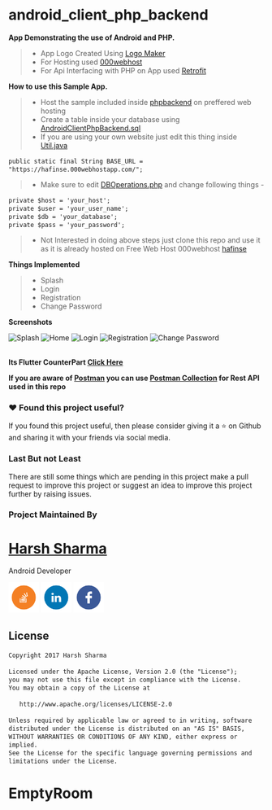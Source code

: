 android_client_php_backend
=============

**App Demonstrating the use of Android and PHP.**

>- App Logo Created Using [Logo Maker](http://logomakr.com)
>- For Hosting used [000webhost](https://hafinse.000webhostapp.com/)
>- For Api Interfacing with PHP on App used [Retrofit](https://github.com/square/retrofit)


**How to use this Sample App.**
>- Host the sample included inside [phpbackend](https://github.com/harsh159357/android_client_php_backend/tree/master/phpbackend) on preffered web hosting  
>- Create a table inside your database using [AndroidClientPhpBackend.sql](https://github.com/harsh159357/android_client_php_backend/blob/master/phpbackend/AndroidClientPhpBackend.sql)
>- If you are using your own website just edit this thing inside [Util.java](https://github.com/harsh159357/android_client_php_backend/blob/master/app/src/main/java/com/harsh/androidclientphpbackend/util/Util.java)

    public static final String BASE_URL = "https://hafinse.000webhostapp.com/";

>- Make sure to edit [DBOperations.php](https://github.com/harsh159357/android_client_php_backend/blob/master/phpbackend/DBOperations.php) and change following things -

    private $host = 'your_host'; 
    private $user = 'your_user_name';
    private $db = 'your_database';
    private $pass = 'your_password';
>- Not Interested in doing above steps just clone this repo and use it as it is already hosted on Free Web Host 000webhost [hafinse](https://hafinse.000webhostapp.com)


**Things Implemented**
>- Splash
>- Login
>- Registration
>- Change Password


**Screenshots**

<div id="images" style="#images {
    white-space: nowrap;
}">
<img src="screenshots/Splash.png" alt="Splash" width="150" height="300">
<img src="screenshots/Home.png" alt="Home" width="150" height="300">
<img src="screenshots/Login.png" alt="Login" width="150" height="300">
<img src="screenshots/Registration.png" alt="Registration" width="150" height="300">
<img src="screenshots/Change_Password.png" alt="Change Password" width="150" height="300">
</div>
<br/>

**Its Flutter CounterPart [Click Here](https://github.com/harsh159357/flutter_client_php_backend)**

**If you are aware of [Postman](https://www.getpostman.com/) you can use [Postman Collection](https://www.getpostman.com/collections/80394d2fc7c2aed05cc5) for Rest API used in this repo**

### :heart: Found this project useful?
If you found this project useful, then please consider giving it a :star: on Github and sharing it with your friends via social media.

### Last But not Least
There are still some things which are pending in this project make a pull request to improve this project or suggest an idea
to improve this project further by raising issues.

### Project Maintained By

# [Harsh Sharma](http://bit.ly/githarsh)

Android Developer

<a href="http://bit.ly/stackharsh"><img src="https://github.com/aritraroy/social-icons/blob/master/stackoverflow-icon.png?raw=true" width="60"></a>
<a href="http://bit.ly/lnkdharsh"><img src="https://github.com/aritraroy/social-icons/blob/master/linkedin-icon.png?raw=true" width="60"></a>
<a href="http://bit.ly/harshfb"><img src="https://github.com/aritraroy/social-icons/blob/master/facebook-icon.png?raw=true" width="60"></a>

License
-------

    Copyright 2017 Harsh Sharma

    Licensed under the Apache License, Version 2.0 (the "License");
    you may not use this file except in compliance with the License.
    You may obtain a copy of the License at

       http://www.apache.org/licenses/LICENSE-2.0

    Unless required by applicable law or agreed to in writing, software
    distributed under the License is distributed on an "AS IS" BASIS,
    WITHOUT WARRANTIES OR CONDITIONS OF ANY KIND, either express or implied.
    See the License for the specific language governing permissions and
    limitations under the License.
# EmptyRoom
